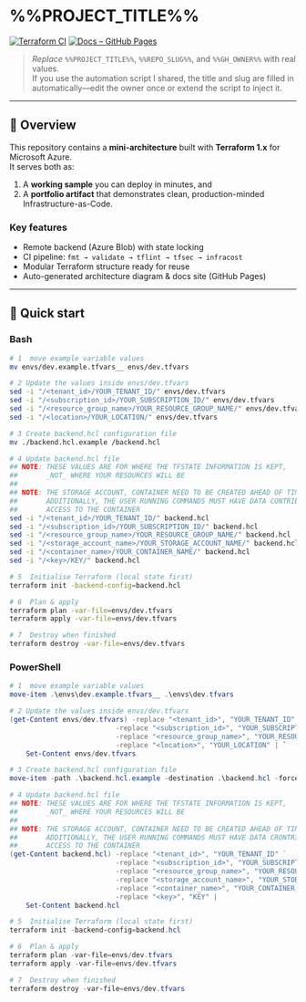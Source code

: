 # %%PROJECT_TITLE%%

[![Terraform CI](https://github.com/%%GH_OWNER%%/%%REPO_SLUG%%/actions/workflows/ci.yml/badge.svg)](https://github.com/%%GH_OWNER%%/%%REPO_SLUG%%/actions/workflows/ci.yml)
[![Docs – GitHub Pages](https://img.shields.io/badge/docs-gh--pages-blue)](https://%%GH_OWNER%%.github.io/%%REPO_SLUG%%)

> *Replace* `%%PROJECT_TITLE%%`, `%%REPO_SLUG%%`, and `%%GH_OWNER%%` with real values.  
> If you use the automation script I shared, the title and slug are filled in automatically—edit the owner once or extend the script to inject it.

---

## 🌟 Overview

This repository contains a **mini-architecture** built with **Terraform 1.x** for Microsoft Azure.  
It serves both as:

1. A **working sample** you can deploy in minutes, and  
2. A **portfolio artifact** that demonstrates clean, production-minded Infrastructure-as-Code.

### Key features

- Remote backend (Azure Blob) with state locking  
- CI pipeline: `fmt → validate → tflint → tfsec → infracost`  
- Modular Terraform structure ready for reuse  
- Auto-generated architecture diagram & docs site (GitHub Pages)

---

## 🚀 Quick start

### Bash

```bash
# 1  move example variable values
mv envs/dev.example.tfvars__ envs/dev.tfvars

# 2 Update the values inside envs/dev.tfvars
sed -i "/<tenant_id>/YOUR_TENANT_ID/" envs/dev.tfvars
sed -i "/<subscription_id>/YOUR_SUBSCRIPTION_ID/" envs/dev.tfvars
sed -i "/<resource_group_name>/YOUR_RESOURCE_GROUP_NAME/" envs/dev.tfvars
sed -i "/<location>/YOUR_LOCATION/" envs/dev.tfvars

# 3 Create backend.hcl configuration file
mv ./backend.hcl.example /backend.hcl

# 4 Update backend.hcl file
## NOTE: THESE VALUES ARE FOR WHERE THE TFSTATE INFORMATION IS KEPT,
##       _NOT_ WHERE YOUR RESOURCES WILL BE
##
## NOTE: THE STORAGE ACCOUNT, CONTAINER NEED TO BE CREATED AHEAD OF TIME.
##       ADDITIONALLY, THE USER RUNNING COMMANDS MUST HAVE DATA CONTRIBUTOR
##       ACCESS TO THE CONTAINER
sed -i "/<tenant_id>/YOUR_TENANT_ID/" backend.hcl                           # Tenant where the tfstate info will be
sed -i "/<subscription_id>/YOUR_SUBSCRIPTION_ID/" backend.hcl               # Subscription where the tfstate info will be
sed -i "/<resource_group_name>/YOUR_RESOURCE_GROUP_NAME/" backend.hcl       # Resource Group where the tfstate will be
sed -i "/<storage_account_name>/YOUR_STORAGE_ACCOUNT_NAME/" backend.hcl     # Storage Account where the tfstate will be
sed -i "/<container_name>/YOUR_CONTAINER_NAME/" backend.hcl                 # Storage Container where the tfstate will be
sed -i "/<key>/KEY/" backend.hcl                                            # Path in the container where the tfstate will be

# 5  Initialise Terraform (local state first)
terraform init -backend-config=backend.hcl

# 6  Plan & apply
terraform plan -var-file=envs/dev.tfvars
terraform apply -var-file=envs/dev.tfvars

# 7  Destroy when finished
terraform destroy -var-file=envs/dev.tfvars
```

### PowerShell

```powershell
# 1  move example variable values
move-item .\envs\dev.example.tfvars__ .\envs\dev.tfvars

# 2 Update the values inside envs/dev.tfvars
(get-Content envs/dev.tfvars) -replace "<tenant_id>", "YOUR_TENANT_ID" `
                          -replace "<subscription_id>", "YOUR_SUBSCRIPTION_ID" `
                          -replace "<resource_group_name>", "YOUR_RESOURCE_GROUP_NAME" `
                          -replace "<location>", "YOUR_LOCATION" | `
    Set-Content envs/dev.tfvars

# 3 Create backend.hcl configuration file
move-item -path .\backend.hcl.example -destination .\backend.hcl -force

# 4 Update backend.hcl file
## NOTE: THESE VALUES ARE FOR WHERE THE TFSTATE INFORMATION IS KEPT,
##       _NOT_ WHERE YOUR RESOURCES WILL BE
##
## NOTE: THE STORAGE ACCOUNT, CONTAINER NEED TO BE CREATED AHEAD OF TIME.
##       ADDITIONALLY, THE USER RUNNING COMMANDS MUST HAVE DATA CRONTRIBUTOR
##       ACCESS TO THE CONTAINER
(get-Content backend.hcl) -replace "<tenant_id>", "YOUR_TENANT_ID" `                            # Tenant where the tfstate info will be
                          -replace "<subscription_id>", "YOUR_SUBSCRIPTION_ID" `                # Subscription where the tfstate info will be
                          -replace "<resource_group_name>", "YOUR_RESOURCE_GROUP_NAME" `        # Resource Group where the tfstate will be
                          -replace "<storage_account_name>", "YOUR_STORAGE_ACCOUNT_NAME" `      # Storage Account where the tfstate will be
                          -replace "<container_name>", "YOUR_CONTAINER_NAME" `                  # Storage Container where the tfstate will be
                          -replace "<key>", "KEY" |                                             # Path in the container where the tfstate will be
    Set-Content backend.hcl

# 5  Initialise Terraform (local state first)
terraform init -backend-config=backend.hcl

# 6  Plan & apply
terraform plan -var-file=envs/dev.tfvars
terraform apply -var-file=envs/dev.tfvars

# 7  Destroy when finished
terraform destroy -var-file=envs/dev.tfvars
```
